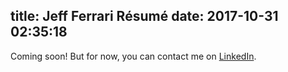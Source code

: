 title: Jeff Ferrari Résumé
date: 2017-10-31 02:35:18
---
Coming soon! But for now, you can contact me on [LinkedIn](https://sg.linkedin.com/in/jjferrari).